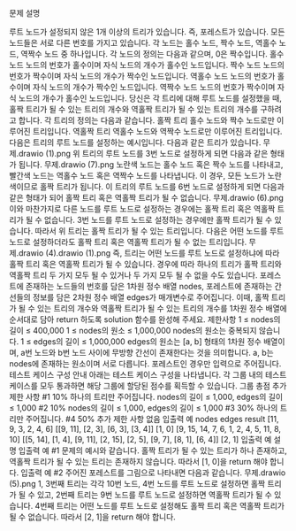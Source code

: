 문제 설명

루트 노드가 설정되지 않은 1개 이상의 트리가 있습니다. 즉, 포레스트가 있습니다.
모든 노드들은 서로 다른 번호를 가지고 있습니다.
각 노드는 홀수 노드, 짝수 노드, 역홀수 노드, 역짝수 노드 중 하나입니다. 각 노드의 정의는 다음과 같으며, 0은 짝수입니다.
홀수 노드
노드의 번호가 홀수이며 자식 노드의 개수가 홀수인 노드입니다.
짝수 노드
노드의 번호가 짝수이며 자식 노드의 개수가 짝수인 노드입니다.
역홀수 노드
노드의 번호가 홀수이며 자식 노드의 개수가 짝수인 노드입니다.
역짝수 노드
노드의 번호가 짝수이며 자식 노드의 개수가 홀수인 노드입니다.
당신은 각 트리에 대해 루트 노드를 설정했을 때, 홀짝 트리가 될 수 있는 트리의 개수와 역홀짝 트리가 될 수 있는 트리의 개수를 구하려고 합니다. 각 트리의 정의는 다음과 같습니다.
홀짝 트리
홀수 노드와 짝수 노드로만 이루어진 트리입니다.
역홀짝 트리
역홀수 노드와 역짝수 노드로만 이루어진 트리입니다.
다음은 트리의 루트 노드를 설정하는 예시입니다.
다음과 같은 트리가 있습니다.
무제.drawio (1).png
위 트리의 루트 노드를 3번 노드로 설정하게 되면 다음과 같은 형태가 됩니다.
무제.drawio \(7\).png
노란색 노드는 홀수 노드 혹은 짝수 노드를 나타내고, 빨간색 노드는 역홀수 노드 혹은 역짝수 노드를 나타냅니다. 이 경우, 모든 노드가 노란색이므로 홀짝 트리가 됩니다.
이 트리의 루트 노드를 6번 노드로 설정하게 되면 다음과 같은 형태가 되어 홀짝 트리 혹은 역홀짝 트리가 될 수 없습니다.
무제.drawio \(6\).png
이와 마찬가지로 다른 노드를 루트 노드로 설정하는 경우에는 홀짝 트리 혹은 역홀짝 트리가 될 수 없습니다.
3번 노드를 루트 노드로 설정하는 경우에만 홀짝 트리가 될 수 있습니다. 따라서 위 트리는 홀짝 트리가 될 수 있는 트리입니다.
다음은 어떤 노드를 루트 노드로 설정하더라도 홀짝 트리 혹은 역홀짝 트리가 될 수 없는 트리입니다.
무제.drawio \(4\).drawio \(1\).png
즉, 트리는 어떤 노드를 루트 노드로 설정하냐에 따라 홀짝 트리 혹은 역홀짝 트리가 될 수 있습니다. 경우에 따라 하나의 트리가 홀짝 트리와 역홀짝 트리 두 가지 모두 될 수 있거나 두 가지 모두 될 수 없을 수도 있습니다.
포레스트에 존재하는 노드들의 번호를 담은 1차원 정수 배열 nodes, 포레스트에 존재하는 간선들의 정보를 담은 2차원 정수 배열 edges가 매개변수로 주어집니다. 이때, 홀짝 트리가 될 수 있는 트리의 개수와 역홀짝 트리가 될 수 있는 트리의 개수를 1차원 정수 배열에 순서대로 담아 return 하도록 solution 함수를 완성해 주세요.
제한사항
1 ≤ nodes의 길이 ≤ 400,000
1 ≤ nodes의 원소 ≤ 1,000,000
nodes의 원소는 중복되지 않습니다.
1 ≤ edges의 길이 ≤ 1,000,000
edges의 원소는 [a, b] 형태의 1차원 정수 배열이며, a번 노드와 b번 노드 사이에 무방향 간선이 존재한다는 것을 의미합니다.
a, b는 nodes에 존재하는 원소이며 서로 다릅니다.
포레스트인 경우만 입력으로 주어집니다.
테스트 케이스 구성 안내
아래는 테스트 케이스 구성을 나타냅니다. 각 그룹 내의 테스트 케이스를 모두 통과하면 해당 그룹에 할당된 점수를 획득할 수 있습니다.
그룹	총점	추가 제한 사항
#1	10%	하나의 트리만 주어집니다. nodes의 길이 ≤ 1,000, edges의 길이 ≤ 1,000
#2	10%	nodes의 길이 ≤ 1,000, edges의 길이 ≤ 1,000
#3	30%	하나의 트리만 주어집니다.
#4	50%	추가 제한 사항 없음
입출력 예
nodes	edges	result
[11, 9, 3, 2, 4, 6]	[[9, 11], [2, 3], [6, 3], [3, 4]]	[1, 0]
[9, 15, 14, 7, 6, 1, 2, 4, 5, 11, 8, 10]	[[5, 14], [1, 4], [9, 11], [2, 15], [2, 5], [9, 7], [8, 1], [6, 4]]	[2, 1]
입출력 예 설명
입출력 예 #1
문제의 예시와 같습니다.
홀짝 트리가 될 수 있는 트리가 하나 존재하고, 역홀짝 트리가 될 수 있는 트리는 존재하지 않습니다.
따라서 [1, 0]을 return 해야 합니다.
입출력 예 #2
주어진 포레스트를 그림으로 나타내면 다음과 같습니다.
무제.drawio (5).png
1, 3번째 트리는 각각 10번 노드, 4번 노드를 루트 노드로 설정하면 홀짝 트리가 될 수 있고, 2번째 트리는 9번 노드를 루트 노드로 설정하면 역홀짝 트리가 될 수 있습니다.
4번째 트리는 어떤 노드를 루트 노드로 설정해도 홀짝 트리 혹은 역홀짝 트리가 될 수 없습니다.
따라서 [2, 1]을 return 해야 합니다.